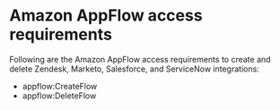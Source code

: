 # Amazon AppFlow access requirements<a name="appflow-access-requirements"></a>

Following are the Amazon AppFlow access requirements to create and delete Zendesk, Marketo, Salesforce, and ServiceNow integrations:
+ appflow:CreateFlow
+ appflow:DeleteFlow